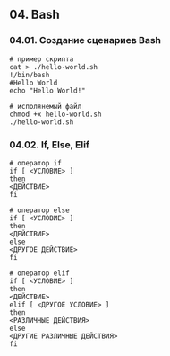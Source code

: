 ## **04. Bash**

### **04.01. Создание сценариев Bash**

```
# пример скрипта
cat > ./hello-world.sh
!/bin/bash
#Hello World
echo "Hello World!"

# исполянемый файл
chmod +x hello-world.sh
./hello-world.sh
```

### **04.02. If, Else, Elif**

```
# оператор if
if [ <УСЛОВИЕ> ]
then
<ДЕЙСТВИЕ>
fi

# оператор else
if [ <УСЛОВИЕ> ]
then
<ДЕЙСТВИЕ>
else
<ДРУГОЕ ДЕЙСТВИЕ>
fi

# оператор elif
if [ <УСЛОВИЕ> ]
then
<ДЕЙСТВИЕ>
elif [ <ДРУГОЕ УСЛОВИЕ> ]
then
<РАЗЛИЧНЫЕ ДЕЙСТВИЯ>
else
<ДРУГИЕ РАЗЛИЧНЫЕ ДЕЙСТВИЯ>
fi
```
